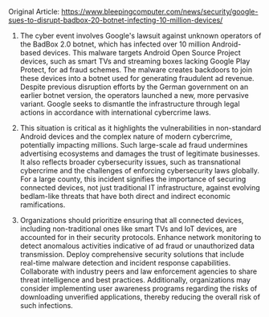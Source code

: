 Original Article: https://www.bleepingcomputer.com/news/security/google-sues-to-disrupt-badbox-20-botnet-infecting-10-million-devices/

1) The cyber event involves Google's lawsuit against unknown operators of the BadBox 2.0 botnet, which has infected over 10 million Android-based devices. This malware targets Android Open Source Project devices, such as smart TVs and streaming boxes lacking Google Play Protect, for ad fraud schemes. The malware creates backdoors to join these devices into a botnet used for generating fraudulent ad revenue. Despite previous disruption efforts by the German government on an earlier botnet version, the operators launched a new, more pervasive variant. Google seeks to dismantle the infrastructure through legal actions in accordance with international cybercrime laws.

2) This situation is critical as it highlights the vulnerabilities in non-standard Android devices and the complex nature of modern cybercrime, potentially impacting millions. Such large-scale ad fraud undermines advertising ecosystems and damages the trust of legitimate businesses. It also reflects broader cybersecurity issues, such as transnational cybercrime and the challenges of enforcing cybersecurity laws globally. For a large county, this incident signifies the importance of securing connected devices, not just traditional IT infrastructure, against evolving bedlam-like threats that have both direct and indirect economic ramifications.

3) Organizations should prioritize ensuring that all connected devices, including non-traditional ones like smart TVs and IoT devices, are accounted for in their security protocols. Enhance network monitoring to detect anomalous activities indicative of ad fraud or unauthorized data transmission. Deploy comprehensive security solutions that include real-time malware detection and incident response capabilities. Collaborate with industry peers and law enforcement agencies to share threat intelligence and best practices. Additionally, organizations may consider implementing user awareness programs regarding the risks of downloading unverified applications, thereby reducing the overall risk of such infections.
